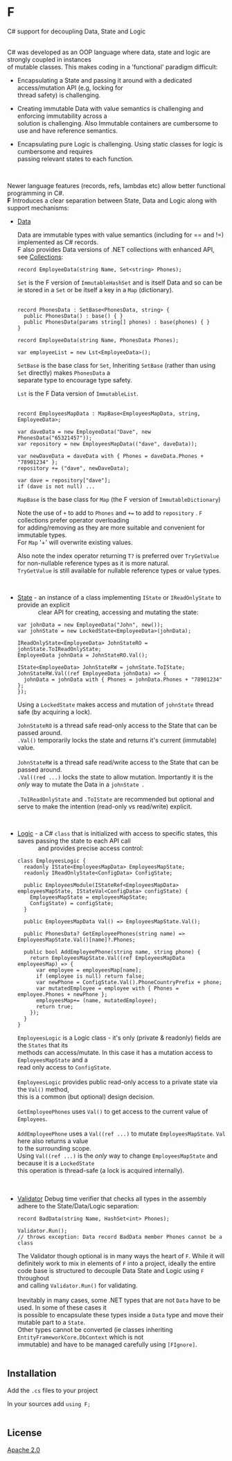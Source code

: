 # F
C# support for decoupling Data, State and Logic
<br><br>

C# was developed as an OOP language where data, state and logic are strongly coupled in instances   
of mutable classes. This makes coding in a 'functional' paradigm difficult:

- Encapsulating a State and passing it around with a dedicated access/mutation API (e.g, locking for   
  thread safety) is challenging.  

- Creating immutable Data with value semantics is challenging and enforcing immutability across a   
  solution is challenging. Also Immutable containers are cumbersome to use and have reference semantics. 

- Encapsulating pure Logic is challenging. Using static classes for logic is cumbersome and requires    
  passing relevant states to each function. 

<br />


Newer language features (records, refs, lambdas etc) allow better functional programming in C#.   
**F** Introduces a clear separation between State, Data and Logic along with support mechanisms:<br/>

- [Data](https://github.com/kofifus/F/wiki/Data) 

  Data are immutable types with value semantics (including for == and !=) implemented as C# records.  
  F also provides Data versions of .NET collections with enhanced API, see [Collections](https://github.com/kofifus/F/wiki/Collections): 
     
  ```
  record EmployeeData(string Name, Set<string> Phones);
  ```
  `Set` is the F version of `ImmutableHashSet` and is itself Data and so can be ie stored in a `Set` or be itself a key in a `Map` (dictionary).  
  <br/>

  ```
  record PhonesData : SetBase<PhonesData, string> {
    public PhonesData() : base() { }
    public PhonesData(params string[] phones) : base(phones) { }
  }

  record EmployeeData(string Name, PhonesData Phones);

  var employeeList = new Lst<EmployeeData>(); 
  ```
  `SetBase` is the base class for `Set`, Inheriting `SetBase` (rather than using `Set` directly) makes `PhonesData` a  
  separate type to encourage type safety.  

  `Lst` is the F Data version of `ImmutableList`.  
  <br/>    

  ```
  record EmployeesMapData : MapBase<EmployeesMapData, string, EmployeeData>;

  var daveData = new EmployeeData("Dave", new PhonesData("65321457"));
  var repository = new EmployeesMapData(("dave", daveData));
  
  var newDaveData = daveData with { Phones = daveData.Phones + "78901234" }; 
  repository += ("dave", newDaveData);

  var dave = repository["dave"];
  if (dave is not null) ...
  ```
  `MapBase` is the base class for `Map` (the F version of `ImmutableDictionary`)  
    
  Note the use of `+` to add to `Phones` and `+=` to add to `repository` . `F` collections prefer operator overloading  
  for adding/removing as they are more suitable and convenient for immutable types.  
  For `Map` '+' will overwrite existing values.

  Also note the index operator returning `T?` is preferred over `TryGetValue` for non-nullable reference 
  types as it is more natural.  
  `TryGetValue` is still available for nullable reference types or value types.
<br/>

- [State](https://github.com/kofifus/F/wiki/State) - an instance of a class implementing `IState` or `IReadOnlyState` to provide an explicit  
  &nbsp;&nbsp;&nbsp;&nbsp;&nbsp;&nbsp;&nbsp;&nbsp;&nbsp;&nbsp;&nbsp;&nbsp;clear API  for creating, accessing and mutating the state:
  ```
  var johnData = new EmployeeData("John", new());
  var johnState = new LockedState<EmployeeData>(johnData); 
  
  IReadOnlyState<EmployeeData> JohnStateRO = johnState.ToIReadOnlyState;
  EmployeeData johnData = JohnStateRO.Val(); 

  IState<EmployeeData> JohnStateRW = johnState.ToIState;
  JohnStateRW.Val((ref EmployeeData johnData) => {
    johnData = johnData with { Phones = johnData.Phones + "78901234" };
  }); 
  ```
  Using a `LockedState` makes access and mutation of `johnState` thread safe (by acquiring a lock).

  `JohnStateRO` is a thread safe read-only access to the State that can be passed around.  
  `.Val()` temporarily locks the state and returns it's current (immutable) value.  
  <br>
  `JohnStateRW` is a thread safe read/write access to the State that can be passed around.  
  `.Val((red ...)` locks the state to allow mutation. Importantly it is the _only_ way to mutate the Data in a `johnState `.  
  <br>
  `.ToIReadOnlyState` and `.ToIState` are recommended but optional and serve to make the intention (read-only vs read/write) explicit. 
<br/>

- [Logic](https://github.com/kofifus/F/wiki/Logic) - a C# `class` that is initialized with access to specific states, this saves passing the state to each API call  
  &nbsp;&nbsp;&nbsp;&nbsp;&nbsp;&nbsp;&nbsp;&nbsp;&nbsp;&nbsp;&nbsp;&nbsp;and provides precise access control: 

  ```
  class EmployeesLogic {
    readonly IState<EmployeesMapData> EmployeesMapState;
    readonly IReadOnlyState<ConfigData> ConfigState;

    public EmployeesModule(IStateRef<EmployeesMapData> employeesMapState, IStateVal<ConfigData> configState) {
      EmployeesMapState = employeesMapState;
      ConfigState) = configState;
    }

    public EmployeesMapData Val() => EmployeesMapState.Val();

    public PhonesData? GetEmployeePhones(string name) => EmployeesMapState.Val()[name]?.Phones;

    public bool AddEmployeePhone(string name, string phone) {
      return EmployeesMapState.Val((ref EmployeesMapData employeesMap) => {
        var employee = employeesMap[name];
        if (employee is null) return false;
        var newPhone = ConfigState.Val().PhoneCountryPrefix + phone;
        var mutatedEmployee = employee with { Phones = employee.Phones + newPhone }; 
        employeesMap+= (name, mutatedEmployee);
        return true;
      });
    }
  }
  ```
  `EmployeesLogic` is a Logic class - it's only (private & readonly) fields are the `States` that its  
  methods can access/mutate. In this case it has a mutation access to `EmployeesMapState` and a  
  read only access to `ConfigState`.  
  <br/>
  `EmployeesLogic` provides public read-only access to a private state via the `Val()` method,  
  this is a common (but optional) design decision.  
  <br/>
  `GetEmployeePhones` uses `Val()` to get access to the current value of `Employees`.  
  <br/>
  `AddEmployeePhone` uses a `Val((ref ...)` to mutate `EmployeesMapState`. `Val` here also returns a value  
  to the surrounding scope.  
  Using `Val((ref ...)` is the _only_ way to change `EmployeesMapState` and because it is a `LockedState`  
  this operation is thread-safe (a lock is acquired internally).  
  <br/>
  <br/>
- [Validator](https://github.com/kofifus/F/wiki/Validator) Debug time verifier that checks all types in the assembly adhere to the State/Data/Logic separation:

  ```
  record BadData(string Name, HashSet<int> Phones);

  Validator.Run();  
  // throws exception: Data record BadData member Phones cannot be a class
  ```

  The Validator though optional is in many ways the heart of `F`. While it will definitely work to mix in elements 
of `F` into a project, ideally the entire code base is structured to decouple Data State and Logic using `F` throughout  
and calling `Validator.Run()` for validating.<br><br>
Inevitably in many cases, some .NET types that are not `Data` have to be used. In some of these cases it  
is possible to encapsulate these types inside a `Data` type and move their mutable part to a `State`.  
Other types cannot be converted (ie classes inheriting `EntityFrameworkCore.DbContext` which is not   
immutable) and have to be managed carefully using `[FIgnore]`. 
<br><br>
## Installation

Add the `.cs` files to your project

In your sources add `using F;`
<br><br>
## License

[Apache 2.0](https://www.apache.org/licenses/LICENSE-2.0)




